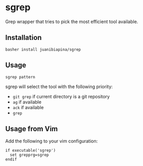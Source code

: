 # sgrep

Grep wrapper that tries to pick the most efficient tool available.

## Installation

```
basher install juanibiapina/sgrep
```

## Usage

```
sgrep pattern
```

sgrep will select the tool with the following priority:

- `git grep` if current directory is a git repository
- `ag` if available
- `ack` if available
- `grep`

## Usage from Vim

Add the following to your vim configuration:

```
if executable('sgrep')
  set grepprg=sgrep
endif
```
